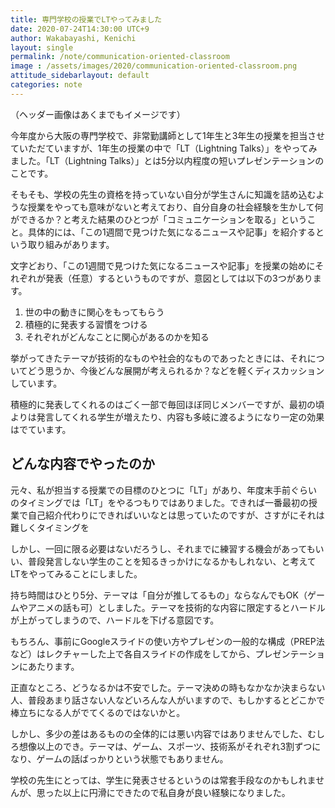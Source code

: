 ```yaml
---
title: 専門学校の授業でLTやってみました
date: 2020-07-24T14:30:00 UTC+9
author: Wakabayashi, Kenichi
layout: single
permalink: /note/communication-oriented-classroom
image : /assets/images/2020/communication-oriented-classroom.png
attitude_sidebarlayout: default
categories: note
---
```

（ヘッダー画像はあくまでもイメージです）

今年度から大阪の専門学校で、非常勤講師として1年生と3年生の授業を担当させていただていますが、1年生の授業の中で「LT（Lightning Talks）」をやってみました。「LT（Lightning Talks）」とは5分以内程度の短いプレゼンテーションのことです。

そもそも、学校の先生の資格を持っていない自分が学生さんに知識を詰め込むような授業をやっても意味がないと考えており、自分自身の社会経験を生かして何ができるか？と考えた結果のひとつが「コミュニケーションを取る」ということ。具体的には、「この1週間で見つけた気になるニュースや記事」を紹介するという取り組みがあります。

文字どおり、「この1週間で見つけた気になるニュースや記事」を授業の始めにそれぞれが発表（任意）するというものですが、意図としては以下の3つがあります。

1. 世の中の動きに関心をもってもらう
2. 積極的に発表する習慣をつける
3. それぞれがどんなことに関心があるのかを知る

挙がってきたテーマが技術的なものや社会的なものであったときには、それについてどう思うか、今後どんな展開が考えられるか？などを軽くディスカッションしています。

積極的に発表してくれるのはごく一部で毎回ほぼ同じメンバーですが、最初の頃よりは発言してくれる学生が増えたり、内容も多岐に渡るようになり一定の効果はでています。

## どんな内容でやったのか
元々、私が担当する授業での目標のひとつに「LT」があり、年度末手前ぐらいのタイミングでは「LT」をやるつもりではありました。できれば一番最初の授業で自己紹介代わりにできればいいなとは思っていたのですが、さすがにそれは難しくタイミングを

しかし、一回に限る必要はないだろうし、それまでに練習する機会があってもいい、普段発言しない学生のことを知るきっかけになるかもしれない、と考えてLTをやってみることにしました。

持ち時間はひとり5分、テーマは「自分が推してるもの」ならなんでもOK（ゲームやアニメの話も可）としました。テーマを技術的な内容に限定するとハードルが上がってしまうので、ハードルを下げる意図です。

もちろん、事前にGoogleスライドの使い方やプレゼンの一般的な構成（PREP法など）はレクチャーした上で各自スライドの作成をしてから、プレゼンテーションにあたります。

正直なところ、どうなるかは不安でした。テーマ決めの時もなかなか決まらない人、普段あまり話さない人などいろんな人がいますので、もしかするとどこかで棒立ちになる人がでてくるのではないかと。

しかし、多少の差はあるものの全体的には悪い内容ではありませんでした、むしろ想像以上のでき。テーマは、ゲーム、スポーツ、技術系がそれぞれ3割ずつになり、ゲームの話ばっかりという状態でもありません。

学校の先生にとっては、学生に発表させるというのは常套手段なのかもしれませんが、思った以上に円滑にできたので私自身が良い経験になりました。
